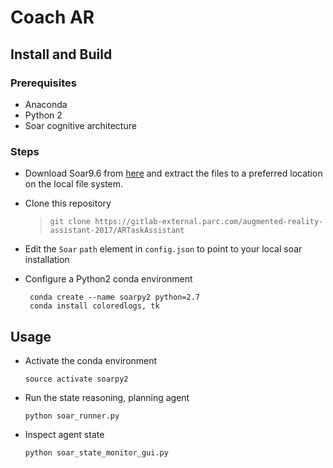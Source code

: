 # Coach AR 


## Install and Build
### Prerequisites
* Anaconda
* Python 2 
* Soar cognitive architecture

### Steps
* Download Soar9.6 from [here](https://soar.eecs.umich.edu/Downloads) and extract the files to a preferred location on the local file system.
* Clone this repository  
  > `git clone https://gitlab-external.parc.com/augmented-reality-assistant-2017/ARTaskAssistant`
* Edit the `Soar`  `path` element in `config.json` to point to your local soar installation
* Configure a Python2 conda environment

       conda create --name soarpy2 python=2.7
       conda install coloredlogs, tk
    
    
## Usage
* Activate the conda environment
  
      source activate soarpy2
      
* Run the state reasoning, planning agent

      python soar_runner.py
      
* Inspect agent state

      python soar_state_monitor_gui.py